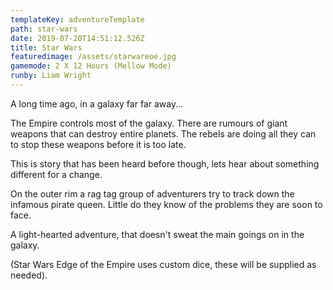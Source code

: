 ```yaml
---
templateKey: adventureTemplate
path: star-wars
date: 2019-07-20T14:51:12.526Z
title: Star Wars
featuredimage: /assets/starwareoe.jpg
gamemode: 2 X 12 Hours (Mellow Mode)
runby: Liam Wright
---
```


A long time ago, in a galaxy far far away...

The Empire controls most of the galaxy. There are rumours of giant weapons that can destroy entire planets. The rebels are doing all they can to stop these weapons before it is too late.

This is story that has been heard before though, lets hear about something different for a change.

On the outer rim a rag tag group of adventurers try to track down the infamous pirate queen. Little do they know of the problems they are soon to face.

A light-hearted adventure, that doesn't sweat the main goings on in the galaxy.

(Star Wars Edge of the Empire uses custom dice, these will be supplied as needed).
